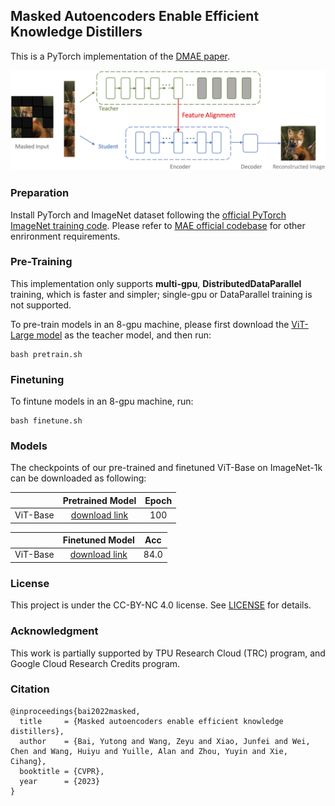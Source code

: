 

## Masked Autoencoders Enable Efficient Knowledge Distillers


This is a PyTorch implementation of the [DMAE paper](https://arxiv.org/abs/2208.12256).

<div align="center">
  <img src="dmae_teaser.png"/>
</div>


### Preparation

Install PyTorch and ImageNet dataset following the [official PyTorch ImageNet training code](https://github.com/pytorch/examples/tree/master/imagenet). Please refer to [MAE official codebase](https://github.com/facebookresearch/mae) for other enrironment requirements.



### Pre-Training

This implementation only supports **multi-gpu**, **DistributedDataParallel** training, which is faster and simpler; single-gpu or DataParallel training is not supported.

To pre-train models in an 8-gpu machine, please first download the [ViT-Large model](https://drive.google.com/drive/folders/1tCdXhi_pWbRSgdUcmyOyP5mE0GMnpeC9?usp=sharing) as the teacher model, and then run:
```
bash pretrain.sh
```


### Finetuning
To fintune models in an 8-gpu machine, run:

```
bash finetune.sh
```


### Models

The checkpoints of our pre-trained and finetuned ViT-Base on ImageNet-1k can be downloaded as following:


|             |                                          Pretrained Model                                           | Epoch | 
| ----------- | :-------------------------------------------------------------------------------------------------: | :------: 
| ViT-Base   | [download link](https://drive.google.com/drive/folders/1tCdXhi_pWbRSgdUcmyOyP5mE0GMnpeC9?usp=sharing) |   100   | 



|             |                                          Finetuned Model                                           | Acc | 
| ----------- | :-------------------------------------------------------------------------------------------------: | :------: 
| ViT-Base   | [download link](https://drive.google.com/drive/folders/1tCdXhi_pWbRSgdUcmyOyP5mE0GMnpeC9?usp=sharing) |   84.0   | 





### License

This project is under the CC-BY-NC 4.0 license. See [LICENSE](LICENSE) for details.



### Acknowledgment

This work is partially supported by TPU Research Cloud (TRC) program, and Google Cloud Research Credits program.



### Citation

```
@inproceedings{bai2022masked,
  title     = {Masked autoencoders enable efficient knowledge distillers},
  author    = {Bai, Yutong and Wang, Zeyu and Xiao, Junfei and Wei, Chen and Wang, Huiyu and Yuille, Alan and Zhou, Yuyin and Xie, Cihang},
  booktitle = {CVPR},
  year      = {2023}
}
```
